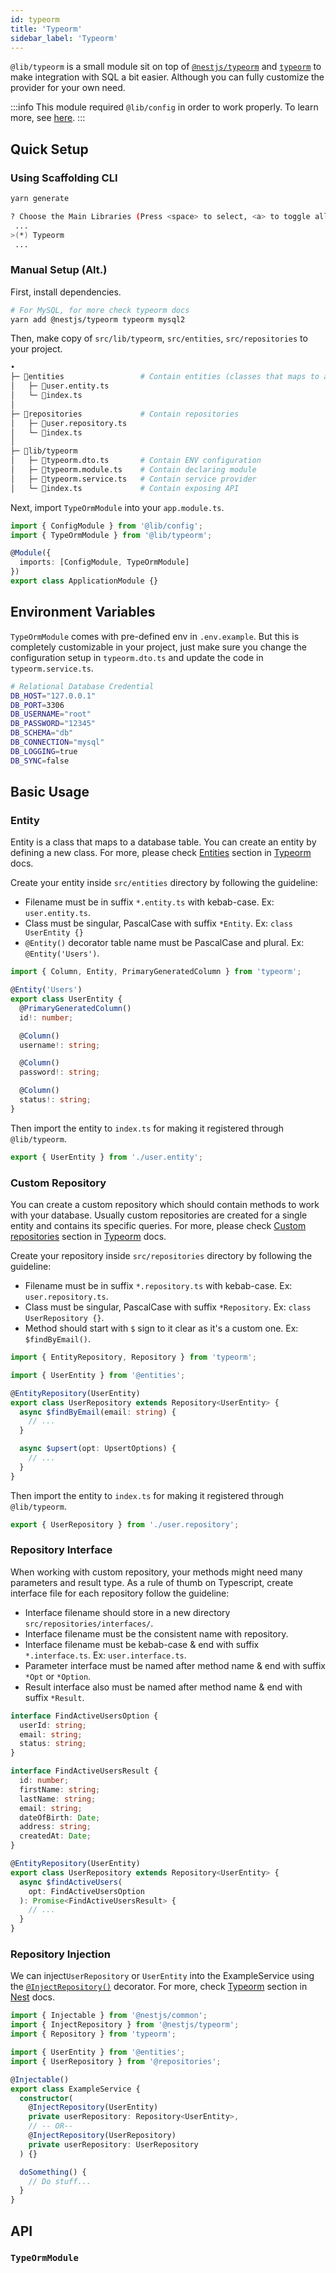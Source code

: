 ```yaml
---
id: typeorm
title: 'Typeorm'
sidebar_label: 'Typeorm'
---
```


`@lib/typeorm` is a small module sit on top of [`@nestjs/typeorm`](https://docs.nestjs.com/techniques/database#typeorm-integration) and [`typeorm`](https://typeorm.io/#/) to make integration with SQL a bit easier. Although you can fully customize the provider for your own need.

:::info
This module required `@lib/config` in order to work properly. To learn more, see [here](/docs/nestjs/lib/config).
:::

## Quick Setup

### Using Scaffolding CLI

```bash
yarn generate
```

```bash
? Choose the Main Libraries (Press <space> to select, <a> to toggle all, <i> to invert selection)
 ...
>(*) Typeorm
 ...
```

### Manual Setup (Alt.)

First, install dependencies.

```bash
# For MySQL, for more check typeorm docs
yarn add @nestjs/typeorm typeorm mysql2
```

Then, make copy of `src/lib/typeorm`, `src/entities`, `src/repositories` to your project.

```bash
•
├─ 📁entities                 # Contain entities (classes that maps to a database table)
│   ├─ 📄user.entity.ts
│   └─ 📄index.ts
│
├─ 📁repositories             # Contain repositories
│   ├─ 📄user.repository.ts
│   └─ 📄index.ts
│
├─ 📁lib/typeorm
│   ├─ 📄typeorm.dto.ts       # Contain ENV configuration
│   ├─ 📄typeorm.module.ts    # Contain declaring module
│   ├─ 📄typeorm.service.ts   # Contain service provider
│   └─ 📄index.ts             # Contain exposing API
```

Next, import `TypeOrmModule` into your `app.module.ts`.

```ts title="src/app.module.ts"
import { ConfigModule } from '@lib/config';
import { TypeOrmModule } from '@lib/typeorm';

@Module({
  imports: [ConfigModule, TypeOrmModule]
})
export class ApplicationModule {}
```

## Environment Variables

`TypeOrmModule` comes with pre-defined env in `.env.example`. But this is completely customizable in your project, just make sure you change the configuration setup in `typeorm.dto.ts` and update the code in `typeorm.service.ts`.

```bash title=".env.example"
# Relational Database Credential
DB_HOST="127.0.0.1"
DB_PORT=3306
DB_USERNAME="root"
DB_PASSWORD="12345"
DB_SCHEMA="db"
DB_CONNECTION="mysql"
DB_LOGGING=true
DB_SYNC=false
```

## Basic Usage

### Entity

Entity is a class that maps to a database table. You can create an entity by defining a new class. For more, please check [Entities](https://typeorm.io/#/entities) section in [Typeorm](https://typeorm.io/#/) docs.

Create your entity inside `src/entities` directory by following the guideline:

- Filename must be in suffix `*.entity.ts` with kebab-case. Ex: `user.entity.ts`.
- Class must be singular, PascalCase with suffix `*Entity`. Ex: `class UserEntity {}`
- `@Entity()` decorator table name must be PascalCase and plural. Ex: `@Entity('Users')`.

```ts title="src/entities/user.entity.ts"
import { Column, Entity, PrimaryGeneratedColumn } from 'typeorm';

@Entity('Users')
export class UserEntity {
  @PrimaryGeneratedColumn()
  id!: number;

  @Column()
  username!: string;

  @Column()
  password!: string;

  @Column()
  status!: string;
}
```

Then import the entity to `index.ts` for making it registered through `@lib/typeorm`.

```ts title="src/entities/index.ts"
export { UserEntity } from './user.entity';
```

### Custom Repository

You can create a custom repository which should contain methods to work with your database. Usually custom repositories are created for a single entity and contains its specific queries. For more, please check [Custom repositories](https://typeorm.io/#/custom-repository) section in [Typeorm](https://typeorm.io/#/) docs.

Create your repository inside `src/repositories` directory by following the guideline:

- Filename must be in suffix `*.repository.ts` with kebab-case. Ex: `user.repository.ts`.
- Class must be singular, PascalCase with suffix `*Repository`. Ex: `class UserRepository {}`.
- Method should start with `$` sign to it clear as it's a custom one. Ex: `$findByEmail()`.

```ts title="src/repositories/user.repository.ts"
import { EntityRepository, Repository } from 'typeorm';

import { UserEntity } from '@entities';

@EntityRepository(UserEntity)
export class UserRepository extends Repository<UserEntity> {
  async $findByEmail(email: string) {
    // ...
  }

  async $upsert(opt: UpsertOptions) {
    // ...
  }
}
```

Then import the entity to `index.ts` for making it registered through `@lib/typeorm`.

```ts title="src/repositories/index.ts"
export { UserRepository } from './user.repository';
```

### Repository Interface

When working with custom repository, your methods might need many parameters and result type. As a rule of thumb on Typescript, create interface file for each repository follow the guideline:

- Interface filename should store in a new directory `src/repositories/interfaces/`.
- Interface filename must be the consistent name with repository.
- Interface filename must be kebab-case & end with suffix `*.interface.ts`. Ex: `user.interface.ts`.
- Parameter interface must be named after method name & end with suffix `*Opt` or `*Option`.
- Result interface also must be named after method name & end with suffix `*Result`.

```ts title="src/repositories/interfaces/user.interface.ts"
interface FindActiveUsersOption {
  userId: string;
  email: string;
  status: string;
}

interface FindActiveUsersResult {
  id: number;
  firstName: string;
  lastName: string;
  email: string;
  dateOfBirth: Date;
  address: string;
  createdAt: Date;
}
```

```ts title="src/repositories/user.repository.ts"
@EntityRepository(UserEntity)
export class UserRepository extends Repository<UserEntity> {
  async $findActiveUsers(
    opt: FindActiveUsersOption
  ): Promise<FindActiveUsersResult> {
    // ...
  }
}
```

### Repository Injection

We can inject`UserRepository` or `UserEntity` into the ExampleService using the [`@InjectRepository()`](https://docs.nestjs.com/techniques/database#repository-pattern) decorator. For more, check [Typeorm](https://docs.nestjs.com/techniques/database#repository-pattern) section in [Nest](https://docs.nestjs.com/) docs.

```ts title="example.service.ts"
import { Injectable } from '@nestjs/common';
import { InjectRepository } from '@nestjs/typeorm';
import { Repository } from 'typeorm';

import { UserEntity } from '@entities';
import { UserRepository } from '@repositories';

@Injectable()
export class ExampleService {
  constructor(
    @InjectRepository(UserEntity)
    private userRepository: Repository<UserEntity>,
    // -- OR--
    @InjectRepository(UserRepository)
    private userRepository: UserRepository
  ) {}

  doSomething() {
    // Do stuff...
  }
}
```

## API

### `TypeOrmModule`
